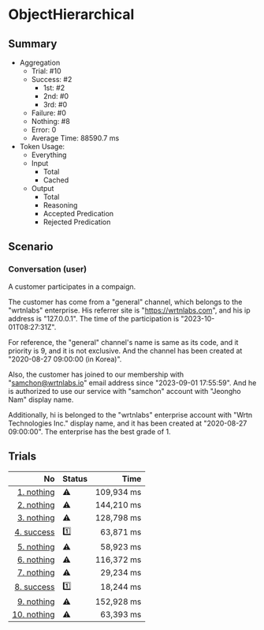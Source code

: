 # ObjectHierarchical
## Summary
  - Aggregation
    - Trial: #10
    - Success: #2
      - 1st: #2
      - 2nd: #0
      - 3rd: #0
    - Failure: #0
    - Nothing: #8
    - Error: 0
    - Average Time: 88590.7 ms
  - Token Usage:
    - Everything
    - Input
      - Total
      - Cached
    - Output
      - Total
      - Reasoning
      - Accepted Predication
      - Rejected Predication

## Scenario
### Conversation (user)
A customer participates in a compaign.

The customer has come from a "general" channel,
which belongs to the "wrtnlabs" enterprise.
His referrer site is "https://wrtnlabs.com",
and his ip address is "127.0.0.1".
The time of the participation is "2023-10-01T08:27:31Z".

For reference, the "general" channel's name is same as its code,
and it priority is 9, and it is not exclusive. And the channel
has been created at "2020-08-27 09:00:00 (in Korea)".

Also, the customer has joined to our membership with
"samchon@wrtnlabs.io" email address since "2023-09-01 17:55:59".
And he is authorized to use our service with "samchon" account
with "Jeongho Nam" display name.

Additionally, hi is belonged to the "wrtnlabs" enterprise account
with "Wrtn Technologies Inc." display name, and it has been created at
"2020-08-27 09:00:00". The enterprise has the best grade of 1.

## Trials
No | Status | Time
---:|:-------|------:
[1. nothing](./trials/1.nothing.json) | ⚠️ | 109,934 ms
[2. nothing](./trials/2.nothing.json) | ⚠️ | 144,210 ms
[3. nothing](./trials/3.nothing.json) | ⚠️ | 128,798 ms
[4. success](./trials/4.success.json) | 1️⃣ | 63,871 ms
[5. nothing](./trials/5.nothing.json) | ⚠️ | 58,923 ms
[6. nothing](./trials/6.nothing.json) | ⚠️ | 116,372 ms
[7. nothing](./trials/7.nothing.json) | ⚠️ | 29,234 ms
[8. success](./trials/8.success.json) | 1️⃣ | 18,244 ms
[9. nothing](./trials/9.nothing.json) | ⚠️ | 152,928 ms
[10. nothing](./trials/10.nothing.json) | ⚠️ | 63,393 ms